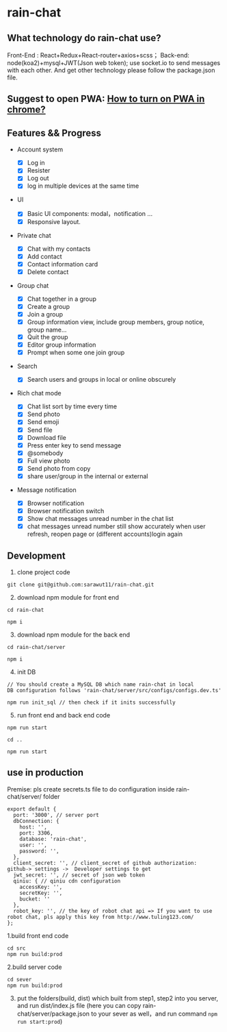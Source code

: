 # rain-chat

## What technology do rain-chat use?

Front-End : React+Redux+React-router+axios+scss；
Back-end: node(koa2)+mysql+JWT(Json web token);
use socket.io to send messages with each other.
And get other technology please follow the package.json file.

## Suggest to open PWA: [How to turn on PWA in chrome?](https://support.google.com/chrome/answer/9658361?co=GENIE.Platform%3DDesktop&hl=en)

## Features && Progress

- Account system

  - [x] Log in
  - [x] Resister
  - [x] Log out
  - [x] log in multiple devices at the same time

- UI
    - [x] Basic UI components: modal，notification ...
    - [x] Responsive layout.

- Private chat

  - [x] Chat with my contacts
  - [x] Add contact
  - [x] Contact information card
  - [x] Delete contact

- Group chat

  - [x] Chat together in a group
  - [x] Create a group
  - [x] Join a group
  - [x] Group information view, include group members, group notice, group name...
  - [x] Quit the group
  - [x] Editor group information
  - [x] Prompt when some one join group

- Search

  - [x] Search users and groups in local or online obscurely

- Rich chat mode

  - [x] Chat list sort by time every time
  - [x] Send photo
  - [x] Send emoji
  - [x] Send file
  - [x] Download file
  - [x] Press enter key to send message
  - [x] @somebody
  - [x] Full view photo
  - [x] Send photo from copy
  - [x] share user/group in the internal or external

- Message notification

  - [x] Browser notification
  - [x] Browser notification switch
  - [x] Show chat messages unread number in the chat list
  - [x] chat messages unread number still show accurately when user refresh, reopen page or (different accounts)login again

## Development

1. clone project code
```
git clone git@github.com:sarawut11/rain-chat.git
```

2. download npm module for front end

```
cd rain-chat
```

```
npm i
```

3. download npm module for the back end
```
cd rain-chat/server
```

```
npm i
```

4. init DB
```
// You should create a MySQL DB which name rain-chat in local
DB configuration follows 'rain-chat/server/src/configs/configs.dev.ts'

npm run init_sql // then check if it inits successfully
```

5. run front end and back end code
```
npm run start
```

```
cd ..
```

```
npm run start
```

## use in production

Premise: pls create secrets.ts file to do configuration inside rain-chat/server/ folder

```
export default {
  port: '3000', // server port
  dbConnection: {
    host: '',
    port: 3306,
    database: 'rain-chat',
    user: '',
    password: '',
  },
  client_secret: '', // client_secret of github authorization:  github-> settings ->  Developer settings to get
  jwt_secret: '', // secret of json web token
  qiniu: { // qiniu cdn configuration
    accessKey: '',
    secretKey: '',
    bucket: ''
  },
  robot_key: '', // the key of robot chat api => If you want to use robot chat, pls apply this key from http://www.tuling123.com/
};
```

1.build front end code

```
cd src
npm run build:prod
```

2.build server code

```
cd sever
npm run build:prod
```

3. put the folders(build, dist) which built from step1, step2 into you server, and run dist/index.js file
(here you can copy rain-chat/server/package.json to your sever as well，and run command `npm run start:prod`)